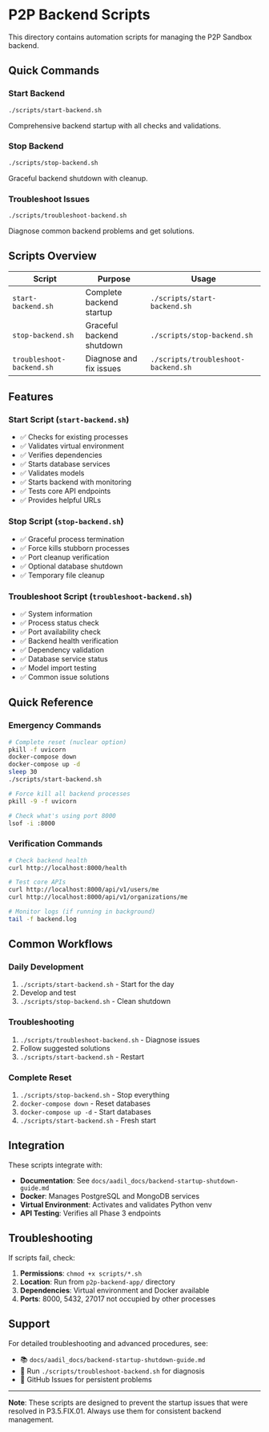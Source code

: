 # P2P Backend Scripts

This directory contains automation scripts for managing the P2P Sandbox backend.

## Quick Commands

### Start Backend
```bash
./scripts/start-backend.sh
```
Comprehensive backend startup with all checks and validations.

### Stop Backend
```bash
./scripts/stop-backend.sh
```
Graceful backend shutdown with cleanup.

### Troubleshoot Issues
```bash
./scripts/troubleshoot-backend.sh
```
Diagnose common backend problems and get solutions.

## Scripts Overview

| Script | Purpose | Usage |
|--------|---------|-------|
| `start-backend.sh` | Complete backend startup | `./scripts/start-backend.sh` |
| `stop-backend.sh` | Graceful backend shutdown | `./scripts/stop-backend.sh` |
| `troubleshoot-backend.sh` | Diagnose and fix issues | `./scripts/troubleshoot-backend.sh` |

## Features

### Start Script (`start-backend.sh`)
- ✅ Checks for existing processes
- ✅ Validates virtual environment
- ✅ Verifies dependencies  
- ✅ Starts database services
- ✅ Validates models
- ✅ Starts backend with monitoring
- ✅ Tests core API endpoints
- ✅ Provides helpful URLs

### Stop Script (`stop-backend.sh`)
- ✅ Graceful process termination
- ✅ Force kills stubborn processes
- ✅ Port cleanup verification
- ✅ Optional database shutdown
- ✅ Temporary file cleanup

### Troubleshoot Script (`troubleshoot-backend.sh`)
- ✅ System information
- ✅ Process status check
- ✅ Port availability check
- ✅ Backend health verification
- ✅ Dependency validation
- ✅ Database service status
- ✅ Model import testing
- ✅ Common issue solutions

## Quick Reference

### Emergency Commands
```bash
# Complete reset (nuclear option)
pkill -f uvicorn
docker-compose down
docker-compose up -d
sleep 30
./scripts/start-backend.sh

# Force kill all backend processes
pkill -9 -f uvicorn

# Check what's using port 8000
lsof -i :8000
```

### Verification Commands
```bash
# Check backend health
curl http://localhost:8000/health

# Test core APIs
curl http://localhost:8000/api/v1/users/me
curl http://localhost:8000/api/v1/organizations/me

# Monitor logs (if running in background)
tail -f backend.log
```

## Common Workflows

### Daily Development
1. `./scripts/start-backend.sh` - Start for the day
2. Develop and test
3. `./scripts/stop-backend.sh` - Clean shutdown

### Troubleshooting
1. `./scripts/troubleshoot-backend.sh` - Diagnose issues
2. Follow suggested solutions
3. `./scripts/start-backend.sh` - Restart

### Complete Reset
1. `./scripts/stop-backend.sh` - Stop everything
2. `docker-compose down` - Reset databases  
3. `docker-compose up -d` - Start databases
4. `./scripts/start-backend.sh` - Fresh start

## Integration

These scripts integrate with:
- **Documentation**: See `docs/aadil_docs/backend-startup-shutdown-guide.md`
- **Docker**: Manages PostgreSQL and MongoDB services
- **Virtual Environment**: Activates and validates Python venv
- **API Testing**: Verifies all Phase 3 endpoints

## Troubleshooting

If scripts fail, check:

1. **Permissions**: `chmod +x scripts/*.sh`
2. **Location**: Run from `p2p-backend-app/` directory
3. **Dependencies**: Virtual environment and Docker available
4. **Ports**: 8000, 5432, 27017 not occupied by other processes

## Support

For detailed troubleshooting and advanced procedures, see:
- 📚 `docs/aadil_docs/backend-startup-shutdown-guide.md`
- 🔧 Run `./scripts/troubleshoot-backend.sh` for diagnosis
- 🚀 GitHub Issues for persistent problems

---

**Note**: These scripts are designed to prevent the startup issues that were resolved in P3.5.FIX.01. Always use them for consistent backend management.